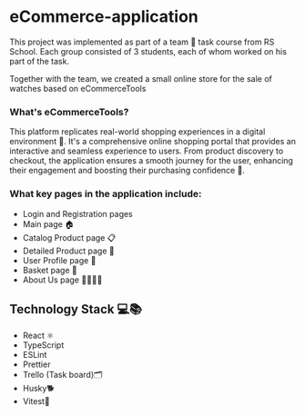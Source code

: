 # eCommerce-application
This project was implemented as part of a team 👥 task course from RS School. Each group consisted of 3 students, each of whom worked on his part of the task.

Together with the team, we created a small online store for the sale of watches based on eCommerceTools
### What's eCommerceTools?
This platform replicates real-world shopping experiences in a digital environment 🏪. It's a comprehensive online shopping portal that provides an interactive and seamless experience to users. From product discovery to checkout, the application ensures a smooth journey for the user, enhancing their engagement and boosting their purchasing confidence 🚀.
### What key pages in the application include:
- Login and Registration pages
- Main page 🏠
- Catalog Product page 📋
- Detailed Product page 🔎
- User Profile page 👤
- Basket page 🛒
- About Us page 🙋‍♂️🙋‍♀️

## Technology Stack 💻📚
- React ⚛️
- TypeScript
- ESLint
- Prettier
- Trello (Task board)🗂️
- Husky🐕
- Vitest🧪

